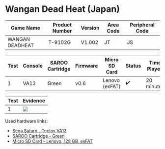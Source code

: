 # Wangan Dead Heat (Japan)

| Game Name       | Product Number | Version | Area Code | Peripheral Code |
| --------------- | -------------- | ------- | --------- | --------------- |
| WANGAN DEADHEAT | T-9102G        | V1.002  | JT        | JS              |

| Test | Console | SAROO Cartridge | Firmware | Micro SD Card  | Status             | Time Played |
| ---- | ------- | --------------- | -------- | -------------- | ------------------ | ----------- |
| 1    | VA13    | Green           | v0.6     | Lenovo (exFAT) | :heavy_check_mark: | 20 minutes  |

| Test | Evidence                                                                                         |
| ---- | ------------------------------------------------------------------------------------------------ |
| 1    | [![](https://img.youtube.com/vi/85Jy205ZlU4/0.jpg)](https://www.youtube.com/watch?v=85Jy205ZlU4) |

Used hardware links:

- [Sega Saturn - Tectoy VA13](../../../../Info/Consoles/VA13/README.md)
- [SAROO Cartridge - Green](../../../../Info/Cartridges/RetroGameParadiseStore/1.32F/README.md)
- [Micro SD Card - Lenovo, 128 GB, exFAT](../../../../Info/SdCards/Lenovo/128GB/exfat/README.md)
